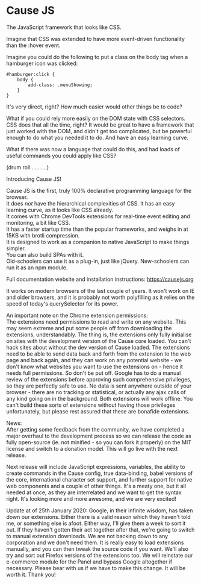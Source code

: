 # Cause JS
The JavaScript framework that looks like CSS.

Imagine that CSS was extended to have more event-driven functionality than the :hover event.

Imagine you could do the following to put a class on the body tag when a hamburger icon was clicked:

```
#hamburger:click {
    body {
        add-class: .menuShowing;
    }
}
```

It's very direct, right? How much easier would other things be to code?

What if you could rely more easily on the DOM state with CSS selectors. CSS does that all the time, right? It would be great to have a framework that just worked with the DOM, and didn't get too complicated, but be powerful enough to do what you needed it to do. And have an easy learning curve.

What if there was now a language that could do this, and had loads of useful commands you could apply like CSS?

(drum roll...........)

Introducing Cause JS!

Cause JS is the first, truly 100% declarative programming language for the browser.<br>
It does *not* have the hierarchical complexities of CSS. It has an easy learning curve, as it looks like CSS already.<br>
It comes with Chrome DevTools extensions for real-time event editing and monitoring, a bit like CSS.<br>
It has a faster startup time than the popular frameworks, and weighs in at 15KB with brotli compression.<br>
It is designed to work as a companion to native JavaScript to make things simpler.<br>
You can also build SPAs with it.<br>
Old-schoolers can use it as a plug-in, just like jQuery. New-schoolers can run it as an npm module.

Full documentation website and installation instructions:
https://causejs.org

It works on modern browsers of the last couple of years. It won't work on IE and older browsers, and it is probably not worth polyfilling as it relies on the speed of today's querySelector for its power.

An important note on the Chrome extension permissions:<br>
The extensions need permissions to read and write on any website. This may seem extreme and put some people off from downloading the extensions, understandably. The thing is, the extensions only fully initialise on sites with the development version of the Cause core loaded. You can't hack sites about without the dev version of Cause loaded. The extensions need to be able to send data back and forth from the extension to the web page and back again, and they can work on any potential website - we don't know what websites you want to use the extensions on - hence it needs full permissions. So don't be put off. Google has to do a manual review of the extensions before approving such comprehensive privileges, so they are perfectly safe to use. No data is sent anywhere outside of your browser - there are no tracking or statistical, or actually any ajax calls of any kind going on in the background. Both extensions will work offline. You can't build these sorts of extensions without having those privileges unfortunately, but please rest assured that these are bonafide extensions.

News:<br>
After getting some feedback from the community, we have completed a major overhaul to the development process so we can release the code as fully open-source (ie. not minified - so you can fork it properly) on the MIT license and switch to a donation model. This will go live with the next release.

Next release will include JavaScript expressions, variables, the ability to create commands in the Cause config, true data-binding, babel versions of the core, international character set support, and further support for native web components and a couple of other things. It's a meaty one, but it all needed at once, as they are interrelated and we want to get the syntax right. It's looking more and more awesome, and we are very excited!

Update at of 25th January 2020: Google, in their infinite wisdom, has taken down our extensions. Either there is a valid reason which they haven't told me, or something else is afoot. Either way, I'll give them a week to sort it out. If they haven't gotten their act together after that, we're going to switch to manual extension downloads. We are not backing down to any corporation and we don't need them. It is really easy to load extensions manually, and you can then tweak the source code if you want. We'll also try and sort out Firefox versions of the extensions too. We will reinstate our e-commerce module for the Panel and bypass Google altogether if necessary. Please bear with us if we have to make this change. It will be worth it. Thank you!

